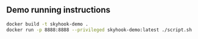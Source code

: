 ## Demo running instructions

```bash
docker build -t skyhook-demo .
docker run -p 8888:8888 --privileged skyhook-demo:latest ./script.sh
```
